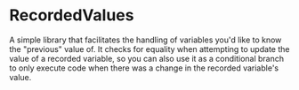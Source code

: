 # RecordedValues
 A simple library that facilitates the handling of variables you'd like to know the "previous" value of.
 It checks for equality when attempting to update the value of a recorded variable, so you can also use it as a conditional branch to only execute code when there was a change in the recorded variable's value.
